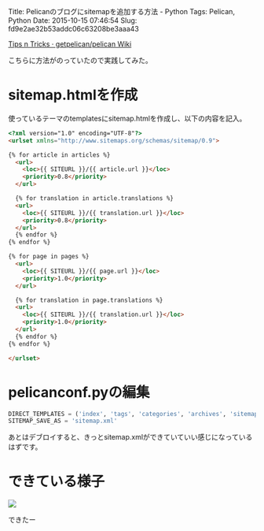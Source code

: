 Title: Pelicanのブログにsitemapを追加する方法 - Python
Tags: Pelican, Python
Date: 2015-10-15 07:46:54
Slug: fd9e2ae32b53addc06c63208be3aaa43

[Tips n Tricks · getpelican/pelican Wiki](https://github.com/getpelican/pelican/wiki/Tips-n-Tricks#generate-sitemapxml "Tips n Tricks · getpelican/pelican Wiki")

こちらに方法がのっていたので実践してみた。

# sitemap.htmlを作成

使っているテーマのtemplatesにsitemap.htmlを作成し、以下の内容を記入。

```html
<?xml version="1.0" encoding="UTF-8"?>
<urlset xmlns="http://www.sitemaps.org/schemas/sitemap/0.9">

{% for article in articles %}
  <url>
    <loc>{{ SITEURL }}/{{ article.url }}</loc>
    <priority>0.8</priority>
  </url>

  {% for translation in article.translations %}
  <url>
    <loc>{{ SITEURL }}/{{ translation.url }}</loc>
    <priority>0.8</priority>
  </url>
  {% endfor %}
{% endfor %}

{% for page in pages %}
  <url>
    <loc>{{ SITEURL }}/{{ page.url }}</loc>
    <priority>1.0</priority>
  </url>

  {% for translation in page.translations %}
  <url>
    <loc>{{ SITEURL }}/{{ translation.url }}</loc>
    <priority>1.0</priority>
  </url>
  {% endfor %}
{% endfor %}

</urlset>
```

# pelicanconf.pyの編集

```python
DIRECT_TEMPLATES = ('index', 'tags', 'categories', 'archives', 'sitemap')
SITEMAP_SAVE_AS = 'sitemap.xml'
```

あとはデブロイすると、きっとsitemap.xmlができていていい感じになっているはずです。

# できている様子

![](https://speedline.herokuapp.com/process?url=https%3A%2F%2Fi.gyazo.com%2Fb88c0135e1d7bd48c9f78fcddc3f8238.png)

できたー